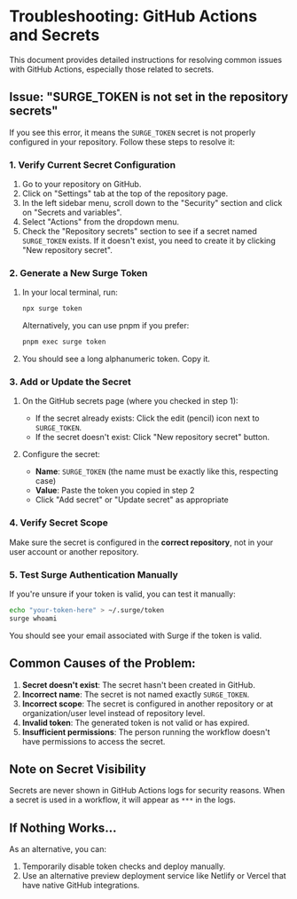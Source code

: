 # Troubleshooting: GitHub Actions and Secrets

This document provides detailed instructions for resolving common issues with GitHub Actions, especially those related to secrets.

## Issue: "SURGE_TOKEN is not set in the repository secrets"

If you see this error, it means the `SURGE_TOKEN` secret is not properly configured in your repository. Follow these steps to resolve it:

### 1. Verify Current Secret Configuration

1. Go to your repository on GitHub.
2. Click on "Settings" tab at the top of the repository page.
3. In the left sidebar menu, scroll down to the "Security" section and click on "Secrets and variables".
4. Select "Actions" from the dropdown menu.
5. Check the "Repository secrets" section to see if a secret named `SURGE_TOKEN` exists. If it doesn't exist, you need to create it by clicking "New repository secret".

### 2. Generate a New Surge Token

1. In your local terminal, run:
   ```bash
   npx surge token
   ```
   
   Alternatively, you can use pnpm if you prefer:
   ```bash
   pnpm exec surge token
   ```
   
2. You should see a long alphanumeric token. Copy it.

### 3. Add or Update the Secret

1. On the GitHub secrets page (where you checked in step 1):
   - If the secret already exists: Click the edit (pencil) icon next to `SURGE_TOKEN`.
   - If the secret doesn't exist: Click "New repository secret" button.

2. Configure the secret:
   - **Name**: `SURGE_TOKEN` (the name must be exactly like this, respecting case)
   - **Value**: Paste the token you copied in step 2
   - Click "Add secret" or "Update secret" as appropriate

### 4. Verify Secret Scope

Make sure the secret is configured in the **correct repository**, not in your user account or another repository.

### 5. Test Surge Authentication Manually

If you're unsure if your token is valid, you can test it manually:

```bash
echo "your-token-here" > ~/.surge/token
surge whoami
```

You should see your email associated with Surge if the token is valid.

## Common Causes of the Problem:

1. **Secret doesn't exist**: The secret hasn't been created in GitHub.
2. **Incorrect name**: The secret is not named exactly `SURGE_TOKEN`.
3. **Incorrect scope**: The secret is configured in another repository or at organization/user level instead of repository level.
4. **Invalid token**: The generated token is not valid or has expired.
5. **Insufficient permissions**: The person running the workflow doesn't have permissions to access the secret.

## Note on Secret Visibility

Secrets are never shown in GitHub Actions logs for security reasons. When a secret is used in a workflow, it will appear as `***` in the logs.

## If Nothing Works...

As an alternative, you can:

1. Temporarily disable token checks and deploy manually.
2. Use an alternative preview deployment service like Netlify or Vercel that have native GitHub integrations. 
